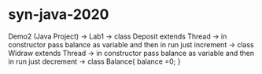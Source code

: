 # syn-java-2020

Demo2 (Java Project)
		-> Lab1
			-> class Deposit extends Thread
				-> in constructor pass balance as variable and then in run just increment
			-> class Widraw extends Thread
				-> in constructor pass balance as variable and then in run just decrement
			-> class Balance{
				balance =0;
				}
				
